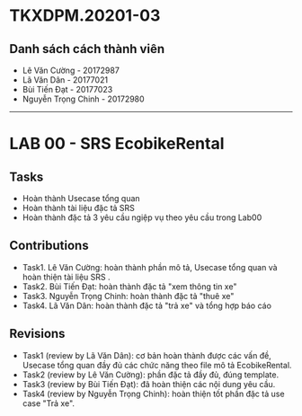 # TKXDPM.20201-03
## Danh sách cách thành viên
- Lê Văn Cường - 20172987
- Lã Văn Dân - 20177021
- Bùi Tiến Đạt - 20177023
- Nguyễn Trọng Chinh - 20172980
---
 
# LAB 00 - SRS EcobikeRental
## Tasks
* Hoàn thành Usecase tổng quan
* Hoàn thành tài liệu đặc tả SRS
* Hoàn thành đặc tả 3 yêu cầu ngiệp vụ theo yêu cầu trong Lab00

## Contributions
* Task1. Lê Văn Cường: hoàn thành phần mô tả, Usecase tổng quan và hoàn thiện tài liệu SRS .
* Task2. Bùi Tiến Đạt: hoàn thành đặc tả "xem thông tin xe"
* Task3. Nguyễn Trọng Chinh: hoàn thành đặc tả "thuê xe"
* Task4. Lã Văn Dân: hoàn thành đặc tả "trả xe" và tổng hợp báo cáo

## Revisions
* Task1 (review by Lã Văn Dân): cơ bản hoàn thành được các vấn đề, Usecase tổng quan đầy đủ các chức năng theo file mô tả EcobikeRental.
* Task2 (review by Lê Văn Cường): phần đặc tả đầy đủ, đúng template. 
* Task3 (review by Bùi Tiến Đạt): đã hoàn thiện các nội dung yêu cầu.
* Task4 (review by Nguyễn Trọng Chinh): hoàn thiện tốt phần đặc tả use case "Trả xe".